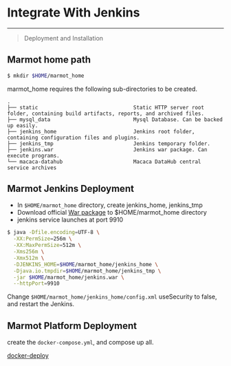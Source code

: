 # Integrate With Jenkins

---

> Deployment and Installation

## Marmot home path

```bash
$ mkdir $HOME/marmot_home
```

marmot_home requires the following sub-directories to be created.

```
.
├── static                               Static HTTP server root folder, containing build artifacts, reports, and archived files.
├── mysql_data                           Mysql Database. Can be backed up easily.
├── jenkins_home                         Jenkins root folder, containing configuration files and plugins.
├── jenkins_tmp                          Jenkins temporary folder.
├── jenkins.war                          Jenkins war package. Can execute programs.
└── macaca-datahub                       Macaca DataHub central service archives
```

## Marmot Jenkins Deployment

- In `$HOME/marmot_home` directory, create jenkins_home, jenkins_tmp
- Download official [War package](http://mirrors.jenkins.io/) to $HOME/marmot_home directory
- jenkins service launches at port 9910

```bash
$ java -Dfile.encoding=UTF-8 \
  -XX:PermSize=256m \
  -XX:MaxPermSize=512m \
  -Xms256m \
  -Xmx512m \
  -DJENKINS_HOME=$HOME/marmot_home/jenkins_home \
  -Djava.io.tmpdir=$HOME/marmot_home/jenkins_tmp \
  -jar $HOME/marmot_home/jenkins.war \
  --httpPort=9910
```

Change `$HOME/marmot_home/jenkins_home/config.xml` useSecurity to false, and restart the Jenkins.

## Marmot Platform Deployment

create the `docker-compose.yml`, and compose up all.

[docker-deploy](../docs#docker-deploy)
